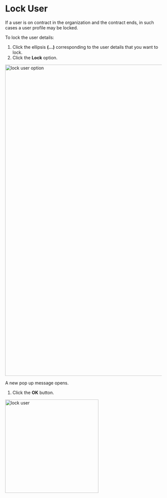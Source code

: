 # Lock User

If a user is on contract in the organization and the contract ends, in such cases a user profile may be locked. 

To lock the user details:

1. Click the ellipsis **(...)** corresponding to the user details that you want to lock.
1. Click the **Lock** option.

<img src="/thehive/images/user-guides/organisation/configure-organization/manage-users/lock_user_option.png" alt="lock user option" width="1000" height="1000"/>

A new pop up message opens.

1. Click the **OK** button.

<img src="/thehive/images/user-guides/organisation/configure-organization/manage-users/lock_user.png" alt="lock user" width="300" height="300"/>